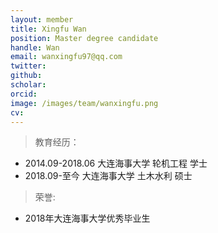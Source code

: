 ```yaml
---
layout: member
title: Xingfu Wan
position: Master degree candidate
handle: Wan
email: wanxingfu97@qq.com
twitter: 
github: 
scholar:
orcid: 
image: /images/team/wanxingfu.png
cv: 
---
```


> 教育经历：

- 2014.09-2018.06 大连海事大学 轮机工程 学士
- 2018.09-至今 大连海事大学 土木水利 硕士

> 荣誉:

- 2018年大连海事大学优秀毕业生